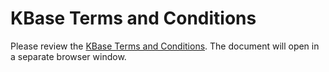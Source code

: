 # KBase Terms and Conditions

Please review the <a href="https://www.kbase.us/about/terms-and-conditions-v2/" target="_blank">KBase Terms and Conditions</a>. The document will open in a separate browser window.
